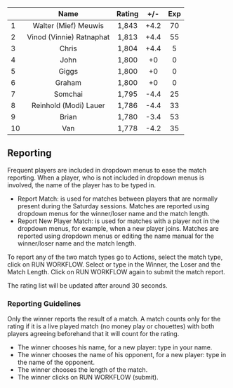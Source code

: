 | |Name|Rating|+/-|Exp|
|-|:--:|:----:|:-:|:-:|
|1|Walter (Mief) Meuwis|1,843|+4.2|70|
|2|Vinod (Vinnie) Ratnaphat|1,813|+4.4|55|
|3|Chris|1,804|+4.4|5|
|4|John|1,800|+0|0|
|5|Giggs|1,800|+0|0|
|6|Graham|1,800|+0|0|
|7|Somchai|1,795|-4.4|25|
|8|Reinhold (Modi) Lauer|1,786|-4.4|33|
|9|Brian|1,780|-3.4|53|
|10|Van|1,778|-4.2|35|

 

## Reporting

Frequent players are included in dropdown menus to ease the match reporting.
When a player, who is not included in dropdown menus is involved, the name of the player has to be typed in.

- Report Match:  is used for matches between players that are normally present during the Saturday sessions.
Matches are reported using dropdown menus for the winner/loser name and the match length.
- Report New Player Match:  is used for matches with a player not in the dropdown menus, for example, when a new player joins.
Matches are reported using dropdown menus or editing the name manual for the winner/loser name and the match length.

To report any of the two match types go to Actions, select the match type, click on RUN WORKFLOW.
Select or type in the Winner, the Loser and the Match Length.
Click on RUN WORKFLOW again to submit the match report.

The rating list will be updated after around 30 seconds.

### Reporting Guidelines

Only the winner reports the result of a match.
A match counts only for the rating if it is a live played match (no money play or chouettes)
with both players agreeing beforehand that it will count for the rating.

- The winner chooses his name, for a new player: type in your name.
- The winner chooses the name of his opponent, for a new player: type in the name of the opponent.
- The winner chooses the length of the match.
- The winner clicks on RUN WORKFLOW (submit).

